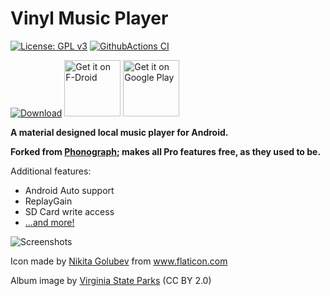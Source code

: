 # Vinyl Music Player
[![License: GPL v3](https://img.shields.io/badge/License-GPL%20v3-blue.svg)](https://github.com/VinylMusicPlayer/VinylMusicPlayer/blob/master/LICENSE.txt) 
[![GithubActions CI](https://github.com/VinylMusicPlayer/VinylMusicPlayer/actions/workflows/ci.yml/badge.svg)](https://github.com/VinylMusicPlayer/VinylMusicPlayer/actions/workflows/ci.yml)

[![Download](https://img.shields.io/badge/Download-@pre--release-green)](https://github.com/VinylMusicPlayer/VinylMusicPlayer/releases/tag/pre-release)
<a href="https://f-droid.org/packages/com.poupa.vinylmusicplayer/" target="_blank">
<img src="https://f-droid.org/badge/get-it-on.png" alt="Get it on F-Droid" height="90"/></a>
<a href='https://play.google.com/store/apps/details?id=com.poupa.vinylmusicplayer'><img alt='Get it on Google Play' src='https://play.google.com/intl/en_us/badges/images/generic/en_badge_web_generic.png' height="90"/></a>

**A material designed local music player for Android.**

**Forked from [Phonograph](https://github.com/kabouzeid/Phonograph); makes all Pro features free, as they used to be.**

Additional features:
* Android Auto support
* ReplayGain
* SD Card write access
* [...and more!](https://github.com/VinylMusicPlayer/VinylMusicPlayer/blob/master/CHANGELOG.md)

![Screenshots](./art/art.png?raw=true)

Icon made by [Nikita Golubev](https://www.flaticon.com/authors/nikita-golubev) from www.flaticon.com

Album image by [Virginia State Parks](https://www.flickr.com/photos/vastateparksstaff/38645226714/) (CC BY 2.0)

